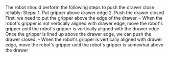 The robot should perform the following steps to push the drawer close reliably:
    Steps:  1. Put gripper above drawer edge  2. Push the drawer closed
    First, we need to put the gripper above the edge of the drawer.
    - When the robot's gripper is not vertically aligned with drawer edge, move the robot's gripper until the robot's gripper is vertically aligned with the drawer edge
    Once the gripper is lined up above the drawer edge, we can push the drawer closed.
    - When the robot's gripper is vertically aligned with drawer edge, move the robot's gripper until the robot's gripper is somewhat above the drawer 